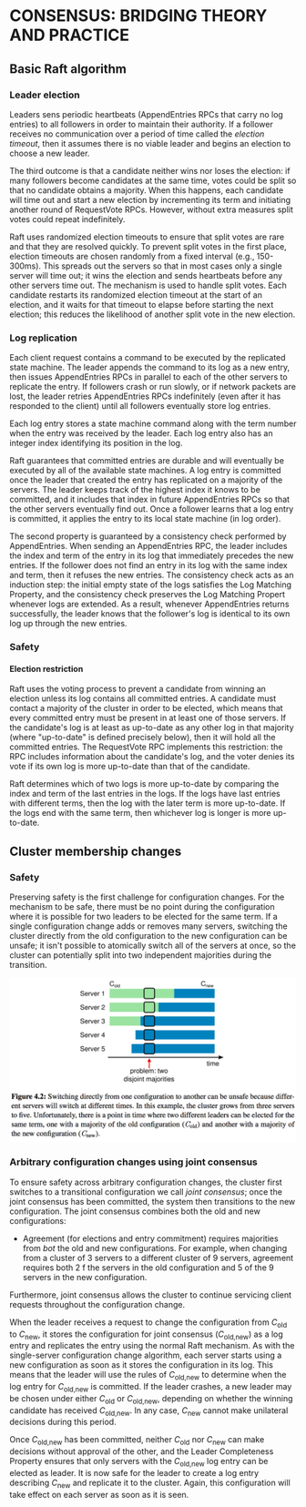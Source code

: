 # CONSENSUS: BRIDGING THEORY AND PRACTICE
## Basic Raft algorithm
### Leader election
Leaders sens periodic heartbeats (AppendEntries RPCs that carry no log entries) to all followers in order to maintain their authority. If a follower receives no communication over a period of time called the *election timeout*, then it assumes there is no viable leader and begins an election to choose a new leader.

The third outcome is that a candidate neither wins nor loses the election: if many followers become candidates at the same time, votes could be split so that no candidate obtains a majority. When this happens, each candidate will time out and start a new election by incrementing its term and initiating another round of RequestVote RPCs. However, without extra measures split votes could repeat indefinitely.

Raft uses randomized election timeouts to ensure that split votes are rare and that they are resolved quickly. To prevent split votes in the first place, election timeouts are chosen randomly from a fixed interval (e.g., 150-300ms). This spreads out the servers so that in most cases only a single server will time out; it wins the election and sends heartbeats before any other servers time out. The mechanism is used to handle split votes. Each candidate restarts its randomized election timeout at the start of an election, and it waits for that timeout to elapse before starting the next election; this reduces the likelihood of another split vote in the new election.

### Log replication
Each client request contains a command to be executed by the replicated state machine. The leader appends the command to its log as a new entry, then issues AppendEntries RPCs in parallel to each of the other servers to replicate the entry. If followers crash or run slowly, or if network packets are lost, the leader retries AppendEntries RPCs indefinitely (even after it has responded to the client) until all followers eventually store log entries.

Each log entry stores a state machine command along with the term number when the entry was received by the leader. Each log entry also has an integer index identifying its position in the log.

Raft guarantees that committed entries are durable and will eventually be executed by all of the available state machines. A log entry is committed once the leader that created the entry has replicated on a majority of the servers. The leader keeps track of the highest index it knows to be committed, and it includes that index in future AppendEntries RPCs so that the other servers eventually find out. Once a follower learns that a log entry is committed, it applies the entry to its local state machine (in log order).

The second property is guaranteed by a consistency check performed by AppendEntries. When sending an AppendEntries RPC, the leader includes the index and term of the entry in its log that immediately precedes the new entries. If the follower does not find an entry in its log with the same index and term, then it refuses the new entries. The consistency check acts as an induction step: the initial empty state of the logs satisfies the Log Matching Property, and the consistency check preserves the Log Matching Propert whenever logs are extended. As a result, whenever AppendEntries returns successfully, the leader knows that the follower's log is identical to its own log up through the new entries.

### Safety
#### Election restriction
Raft uses the voting process to prevent a candidate from winning an election unless its log contains all committed entries. A candidate must contact a majority of the cluster in order to be elected, which means that every committed entry must be present in at least one of those servers. If the candidate's log is at least as up-to-date as any other log in that majority (where "up-to-date" is defined precisely below), then it will hold all the committed entries. The RequestVote RPC implements this restriction: the RPC includes information about the candidate's log, and the voter denies its vote if its own log is more up-to-date than that of the candidate.

Raft determines which of two logs is more up-to-date by comparing the index and term of the last entries in the logs. If the logs have last entries with different terms, then the log with the later term is more up-to-date. If the logs end with the same term, then whichever log is longer is more up-to-date.

## Cluster membership changes
### Safety
Preserving safety is the first challenge for configuration changes. For the mechanism to be safe, there must be no point during the configuration where it is possible for two leaders to be elected for the same term. If a single configuration change adds or removes many servers, switching the cluster directly from the old configuration to the new configuration can be unsafe; it isn't possible to atomically switch all of the servers at once, so the cluster can potentially split into two independent majorities during the transition.

![](raft_membership_change_unsafe.png)

### Arbitrary configuration changes using joint consensus
To ensure safety across arbitrary configuration changes, the cluster first switches to a transitional configuration we call *joint consensus*; once the joint consensus has been committed, the system then transitions to the new configuration. The joint consensus combines both the old and new configurations:
* Agreement (for elections and entry commitment) requires majorities from *bot* the old and new configurations. For example, when changing from a cluster of 3 servers to a different cluster of 9 servers, agreement requires both 2 f the servers in the old configuration and 5 of the 9 servers in the new configuration.

Furthermore, joint consensus allows the cluster to continue servicing client requests throughout the configuration change.

When the leader receives a request to change the configuration from *C*<sub>old</sub> to *C*<sub>new</sub>, it stores the configuration for joint consensus (*C*<sub>old,new</sub>) as a log entry and replicates the entry using the normal Raft mechanism. As with the single-server configuration change algorithm, each server starts using a new configuration as soon as it stores the configuration in its log. This means that the leader will use the rules of *C*<sub>old,new</sub> to determine when the log entry for *C*<sub>old,new</sub> is committed. If the leader crashes, a new leader may be chosen under either *C*<sub>old</sub> or *C*<sub>old,new</sub>, depending on whether the winning candidate has received *C*<sub>old,new</sub>. In any case, *C*<sub>new</sub> cannot make unilateral decisions during this period.

Once *C*<sub>old,new</sub> has been committed, neither *C*<sub>old</sub> nor *C*<sub>new</sub> can make decisions without approval of the other, and the Leader Completeness Property ensures that only servers with the *C*<sub>old,new</sub> log entry can be elected as leader. It is now safe for the leader to create a log entry describing *C*<sub>new</sub> and replicate it to the cluster. Again, this configuration will take effect on each server as soon as it is seen.
